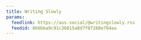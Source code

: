 ```yaml
---
title: Writing Slowly
params:
  feedlink: https://aus.social/@writingslowly.rss
  feedid: 866bba9c91c36815a8d7f07260e704aa
---
```

